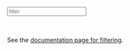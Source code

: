 

<div class="toolbar" id="toolbar-5">
	<input id="filter"  type="text" spellcheck="false" placeholder="filter">
	<div title="Apply filter" class='filter-icon nav-icon fa fa-filter'></div>
	<div id="filter-compile" title="Compile filter (alt-c)" class='nav-icon fa fa-plus'></div>
	<div title="About filters" class='nav-icon fas fa-question-circle'></div>
	<span id="line-break-icon">
		<div title="Go to next toolbar menu (alt-n)" class='nav-icon fa fa-superpowers'></div>
	</span>
</div>

<br><br>
See the [documentation page for filtering](/filter).
